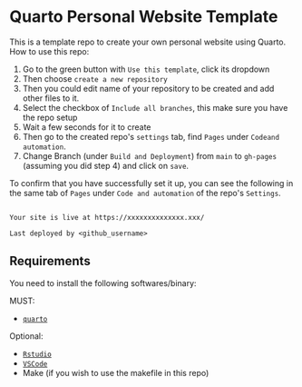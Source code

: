 # Quarto Personal Website Template

This is a template repo to create your own personal website using Quarto.
How to use this repo:

1. Go to the green button with `Use this template`, click its dropdown
2. Then choose `create a new repository`
3. Then you could edit name of your repository to be created and add other files to it.
4. Select the checkbox of `Include all branches`, this make sure you have the repo setup
5. Wait a few seconds for it to create
6. Then go to the created repo's `settings` tab, find `Pages` under `Codeand automation`.
7. Change Branch (under `Build and Deployment`) from `main` to `gh-pages` (assuming you did step 4) and click on `save`.

To confirm that you have successfully set it up, you can see the following in the same tab of `Pages` under `Code and automation` of the repo's `Settings`.

```

Your site is live at https://xxxxxxxxxxxxxx.xxx/

Last deployed by <github_username> 

```

## Requirements

You need to install the following softwares/binary:

MUST:

- [`quarto`](https://docs.posit.co/resources/install-quarto/)

Optional:

- [`Rstudio`](https://posit.co/download/rstudio-desktop/)
- [`VSCode`](https://code.visualstudio.com/Download) 
- Make (if you wish to use the makefile in this repo)
